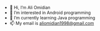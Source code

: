 - 👋 Hi, I’m Ali Omidian
- 👀 I’m interested in Android programming
- 🌱 I’m currently learning Java programming
- 📫 My email is aliomidian1998@gmail.com

<!---
aliomid-1998/aliomid-1998 is a ✨ special ✨ repository because its `README.md` (this file) appears on your GitHub profile.
You can click the Preview link to take a look at your changes.
--->

